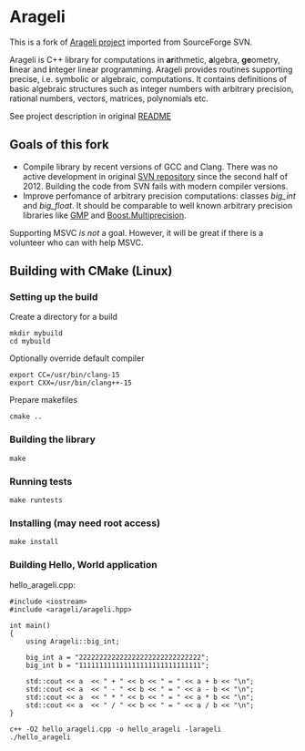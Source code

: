 # Arageli

This is a fork of [Arageli project](http://www.arageli.org) imported from SourceForge SVN.

Arageli is C++ library for computations in **ar**ithmetic, **a**lgebra, **ge**ometry, **l**inear and **i**nteger linear programming. Arageli provides routines supporting precise, i.e. symbolic or algebraic, computations. It contains definitions of basic algebraic structures such as integer numbers with arbitrary precision, rational numbers, vectors, matrices, polynomials etc.

See project description in original [README](/README)


## Goals of this fork

- Compile library by recent versions of GCC and Clang. There was no active development in original [SVN repository](https://sourceforge.net/p/arageli/code/HEAD/tree/) since the second half of 2012. Building the code from SVN fails with modern compiler versions.  
- Improve perfomance of arbitrary precision computations: classes *big_int* and *big_float*. It should be comparable to well known arbitrary precision libraries like [GMP](https://gmplib.org) and [Boost.Multiprecision](https://github.com/boostorg/multiprecision).

Supporting MSVC *is not* a goal. However, it will be great if there is a volunteer who can with help MSVC.

## Building with CMake (Linux)

###  Setting up the build

Create a directory for a build

```
mkdir mybuild
cd mybuild
```

Optionally override default compiler 

```
export CC=/usr/bin/clang-15
export CXX=/usr/bin/clang++-15
```

Prepare makefiles 

```
cmake ..
```

### Building the library
``` 
make
```

### Running tests
```
make runtests
```

### Installing (may need root access) 
```    
make install
```

### Building Hello, World application

hello_arageli.cpp:

```
#include <iostream>
#include <arageli/arageli.hpp>

int main()
{
    using Arageli::big_int;

    big_int a = "222222222222222222222222222222";
    big_int b = "111111111111111111111111111111";

    std::cout << a  << " + " << b << " = " << a + b << "\n";
    std::cout << a  << " - " << b << " = " << a - b << "\n";
    std::cout << a  << " * " << b << " = " << a * b << "\n";
    std::cout << a  << " / " << b << " = " << a / b << "\n";
}
```

```
c++ -O2 hello_arageli.cpp -o hello_arageli -larageli
./hello_arageli
```

